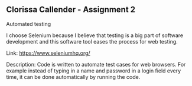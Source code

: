 ## Clorissa Callender - Assignment 2

Automated testing

I choose Selenium because I believe that testing is a big part of software development and this software tool eases the process for web testing.

Link: https://www.seleniumhq.org/

Description: Code is written to automate test cases for web browsers. For example instead of typing in a name and password in a login field every time, it can be done automatically by running the code.
